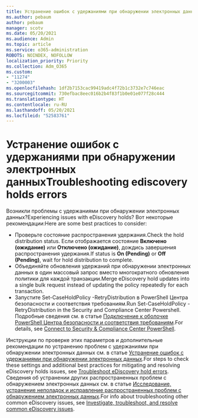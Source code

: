 ```yaml
---
title: Устранение ошибок с удержаниями при обнаружении электронных данных
ms.author: pebaum
author: pebaum
manager: scotv
ms.date: 05/20/2021
ms.audience: Admin
ms.topic: article
ms.service: o365-administration
ROBOTS: NOINDEX, NOFOLLOW
localization_priority: Priority
ms.collection: Adm_O365
ms.custom:
- "11274"
- "3200003"
ms.openlocfilehash: 1df2b7153cac99419adc4f72b1c3732e7c746eac
ms.sourcegitcommit: 730efbac8eec016b2b4f83f1b0e01e077f28c444
ms.translationtype: HT
ms.contentlocale: ru-RU
ms.lasthandoff: 05/20/2021
ms.locfileid: "52583761"
---
```

# <a name="troubleshooting-ediscovery-holds-errors"></a><span data-ttu-id="74579-102">Устранение ошибок с удержаниями при обнаружении электронных данных</span><span class="sxs-lookup"><span data-stu-id="74579-102">Troubleshooting ediscovery holds errors</span></span>

<span data-ttu-id="74579-103">Возникли проблемы с удержаниями при обнаружении электронных данных?</span><span class="sxs-lookup"><span data-stu-id="74579-103">Experiencing issues with eDiscovery holds?</span></span> <span data-ttu-id="74579-104">Вот некоторые рекомендации:</span><span class="sxs-lookup"><span data-stu-id="74579-104">Here are some best practices to consider:</span></span>

- <span data-ttu-id="74579-105">Проверьте состояние распространения удержания.</span><span class="sxs-lookup"><span data-stu-id="74579-105">Check the hold distribution status.</span></span>  <span data-ttu-id="74579-106">Если отображается состояние **Включено (ожидание)** или **Отключено (ожидание)**, дождись завершения распространения удержания.</span><span class="sxs-lookup"><span data-stu-id="74579-106">If status is **On (Pending)** or **Off (Pending)**, wait for hold distribution to complete.</span></span>
- <span data-ttu-id="74579-107">Объединяйте обновления удержаний при обнаружении электронных данных в один массовый запрос вместо многократного обновления политики для каждой транзакции.</span><span class="sxs-lookup"><span data-stu-id="74579-107">Merge eDiscovery hold updates into a single bulk request instead of updating the policy repeatedly for each transaction.</span></span>
- <span data-ttu-id="74579-108">Запустите Set-CaseHoldPolicy <policyname> -RetryDistribution в PowerShell Центра безопасности и соответствия требованиям.</span><span class="sxs-lookup"><span data-stu-id="74579-108">Run Set-CaseHoldPolicy <policyname> -RetryDistribution in the Security and Compliance Center Powershell.</span></span> <span data-ttu-id="74579-109">Подробные сведения см. в статье [Подключение к оболочке PowerShell Центра безопасности и соответствия требованиям](/powershell/exchange/connect-to-scc-powershell).</span><span class="sxs-lookup"><span data-stu-id="74579-109">For details, see [Connect to Security & Compliance Center PowerShell](/powershell/exchange/connect-to-scc-powershell).</span></span>

<span data-ttu-id="74579-110">Инструкции по проверке этих параметров и дополнительные рекомендации по устранению проблем с удержаниями при обнаружении электронных данных см. в статье [Устранение ошибок с удержаниями при обнаружении электронных данных](/microsoft-365/compliance/hold-distribution-errors).</span><span class="sxs-lookup"><span data-stu-id="74579-110">For steps to check these settings and additional best practices for mitigating and resolving eDiscovery holds issues, see [Troubleshoot eDiscovery hold errors](/microsoft-365/compliance/hold-distribution-errors).</span></span>
<span data-ttu-id="74579-111">Сведения об устранении других распространенных проблем с обнаружением электронных данных см. в статье [Исследование, устранение неполадок и исправление распространенных проблем с обнаружением электронных данных](/microsoft-365/compliance/ediscovery-troubleshooting-common-issues).</span><span class="sxs-lookup"><span data-stu-id="74579-111">For info about troubleshooting other common eDiscovery issues, see [Investigate, troubleshoot, and resolve common eDiscovery issues](/microsoft-365/compliance/ediscovery-troubleshooting-common-issues).</span></span>
